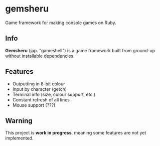 # gemsheru
Game framework for making console games on Ruby.

## Info
**Gemsheru** (jap. "gameshell") is a game framework built from ground-up without installable dependencies.

## Features
* Outputting in 8-bit colour
* Input by character (getch)
* Terminal info (size, colour support, etc.)
* Constant refresh of all lines
* Mouse support (???)

## Warning
This project is **work in progress**, meaning some features are not yet implemented.
